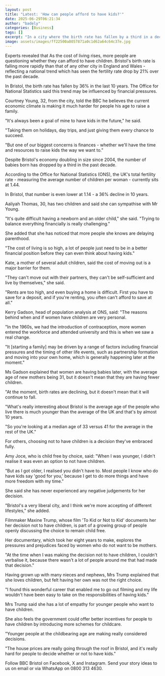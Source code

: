 ```yaml
---
layout: post
title: "Latest: 'How can people afford to have kids?'"
date: 2025-06-29T06:21:34
author: "badely"
categories: [Business]
tags: []
excerpt: "In a city where the birth rate has fallen by a third in a decade, many blame financial pressures."
image: assets/images/ff22500a8057871a0c1d62a64c64c37e.jpg
---
```


Experts revealed that As the cost of living rises, more people are questioning whether they can afford to have children. Bristol's birth rate is falling more rapidly than that of any other city in England and Wales - reflecting a national trend which has seen the fertility rate drop by 21% over the past decade.

In Bristol, the birth rate has fallen by 36% in the last 10 years. The Office for National Statistics said this trend may be influenced by financial pressures.

Courtney Young, 32, from the city, told the BBC he believes the current economic climate is making it much harder for people his age to raise a family.

"It's always been a goal of mine to have kids in the future," he said.

"Taking them on holidays, day trips, and just giving them every chance to succeed. 

"But one of our biggest concerns is finances - whether we'll have the time and resources to raise kids the way we want to."

Despite Bristol's economy doubling in size since 2004, the number of babies born has dropped by a third in the past decade. 

According to the Office for National Statistics (ONS), the UK's total fertility rate - measuring the average number of children per woman - currently sits at 1.44.

In Bristol, that number is even lower at 1.14 - a 36% decline in 10 years.

Aaliyah Thomas, 30, has two children and said she can sympathise with Mr Young.

"It's quite difficult having a newborn and an older child," she said. "Trying to balance everything financially is really challenging."

She added that she has noticed that more people she knows are delaying parenthood.

"The cost of living is so high, a lot of people just need to be in a better financial position before they can even think about having kids."

Kate, a mother of several adult children, said the cost of moving out is a major barrier for them.

"They can't move out with their partners, they can't be self-sufficient and live by themselves," she said. 

"Rents are too high, and even buying a home is difficult. First you have to save for a deposit, and if you're renting, you often can't afford to save at all."

Kerry Gadson, head of population analysis at ONS, said: "The reasons behind when and if women have children are very personal.

"In the 1960s, we had the introduction of contraception, more women entered the workforce and attended university and this is when we saw a real change.

"It [starting a family] may be driven by a range of factors including financial pressures and the timing of other life events, such as partnership formation and moving into your own home, which is generally happening later at the moment."

Ms Gadson explained that women are having babies later, with the average age of new mothers being 31, but it doesn't mean that they are having fewer children.

"At the moment, birth rates are declining, but it doesn't mean that it will continue to fall.

"What's really interesting about Bristol is the average age of the people who live there is much younger than the average of the UK and that's by almost 10 years.

"So you're looking at a median age of 33 versus 41 for the average in the rest of the UK."

For others, choosing not to have children is a decision they've embraced fully.

Amy Joce, who is child free by choice, said: "When I was younger, I didn't realise it was even an option to not have children. 

"But as I got older, I realised you didn't have to. Most people I know who do have kids say 'good for you,' because I get to do more things and have more freedom with my time."

She said she has never experienced any negative judgements for her decision.

"Bristol's a very liberal city, and I think we're more accepting of different lifestyles," she added.

Filmmaker Maxine Trump, whose film 'To Kid or Not to Kid' documents her her decision not to have children, is part of a growing group of people openly discussing the choice to remain child free.

Her documentary, which took her eight years to make, explores the pressures and prejudices faced by women who do not want to be mothers.

"At the time when I was making the decision not to have children, I couldn't verbalise it, because there wasn't a lot of people around me that had made that decision."

Having grown up with many nieces and nephews, Mrs Trump explained that she loves children, but felt having her own was not the right choice.

"I found this wonderful career that enabled me to go out filming and my life wouldn't have been easy to take on the responsibilities of having kids."

Mrs Trump said she has a lot of empathy for younger people who want to have children.

She also feels the government could offer better incentives for people to have children by introducing more schemes for childcare.

"Younger people at the childbearing age are making really considered decisions. 

"The house prices are really going through the roof in Bristol, and it's really hard for people to decide whether or not to have kids."

Follow BBC Bristol on Facebook, X and Instagram. Send your story ideas to us on email or via WhatsApp on 0800 313 4630.

